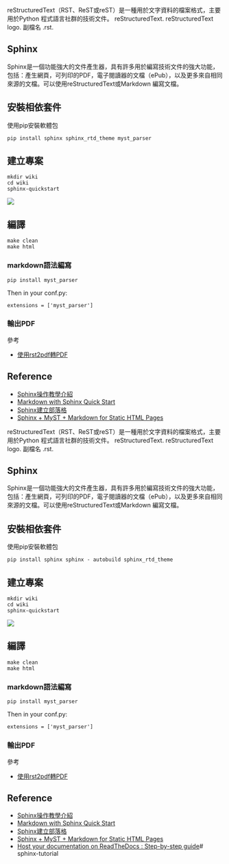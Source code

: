 reStructuredText（RST、ReST或reST）是一種用於文字資料的檔案格式，主要用於Python 程式語言社群的技術文件。 reStructuredText. reStructuredText logo. 副檔名 .rst.

## Sphinx
Sphinx是一個功能強大的文件產生器，具有許多用於編寫技術文件的強大功能，包括：產生網頁，可列印的PDF，電子閱讀器的文檔（ePub），以及更多來自相同來源的文檔。可以使用reStructuredText或Markdown 編寫文檔。


## 安裝相依套件
使用pip安裝軟體包

```
pip install sphinx sphinx_rtd_theme myst_parser
```

## 建立專案
```
mkdir wiki
cd wiki
sphinx-quickstart
```

![](https://images.ukx.cn/abcdocker/cluswqb0yfgcxwwzs73ay1fy/image_1d5ble14g12i35jd15mv6ja1hbr2i.png)

## 編譯

```
make clean
make html
```


### markdown語法編寫

```
pip install myst_parser
```
Then in your conf.py:
```
extensions = ['myst_parser']
```

### 輸出PDF
參考
- [使用rst2pdf轉PDF](https://chwang12341.medium.com/coding%E8%B5%B7%E4%BE%86-python%E5%B7%A5%E5%85%B7-sphinx%E6%93%8D%E4%BD%9C%E6%95%99%E5%AD%B8-%E4%BA%8C-%E5%A6%82%E4%BD%95%E5%B0%87restructured-text-rst-%E6%96%87%E4%BB%B6%E8%BD%89%E6%8F%9B%E6%88%90pdf-latex%E8%88%87rst2pdf%E6%96%B9%E6%B3%95%E6%95%99%E5%AD%B8-6408bd4d3a3e)



## Reference
- [Sphinx操作教學介紹](https://chwang12341.medium.com/coding%E8%B5%B7%E4%BE%86-python%E5%B7%A5%E5%85%B7-sphinx%E6%93%8D%E4%BD%9C%E6%95%99%E5%AD%B8-%E4%BA%8C-%E5%A6%82%E4%BD%95%E5%B0%87restructured-text-rst-%E6%96%87%E4%BB%B6%E8%BD%89%E6%8F%9B%E6%88%90pdf%E6%96%87%E4%BB%B6-latex%E8%88%87rst2pdf%E6%96%B9%E6%B3%95%E6%95%99%E5%AD%B8-4f017bf857a4)
- [Markdown with Sphinx Quick Start](https://cerodell.github.io/sphinx-quickstart-guide/build/html/markdown.html)
- [Sphinx建立部落格](https://i4t.com/3587.html)
- [Sphinx + MyST + Markdown for Static HTML Pages](https://www.lucasshen.com/notes/sphinx-md2html/sphinx-md2html)

reStructuredText（RST、ReST或reST）是一種用於文字資料的檔案格式，主要用於Python 程式語言社群的技術文件。 reStructuredText. reStructuredText logo. 副檔名 .rst.

## Sphinx
Sphinx是一個功能強大的文件產生器，具有許多用於編寫技術文件的強大功能，包括：產生網頁，可列印的PDF，電子閱讀器的文檔（ePub），以及更多來自相同來源的文檔。可以使用reStructuredText或Markdown 編寫文檔。


## 安裝相依套件
使用pip安裝軟體包

```
pip install sphinx sphinx - autobuild sphinx_rtd_theme
```

## 建立專案
```
mkdir wiki
cd wiki
sphinx-quickstart
```

![](https://images.ukx.cn/abcdocker/cluswqb0yfgcxwwzs73ay1fy/image_1d5ble14g12i35jd15mv6ja1hbr2i.png)

## 編譯

```
make clean
make html
```


### markdown語法編寫

```
pip install myst_parser
```
Then in your conf.py:
```
extensions = ['myst_parser']
```

### 輸出PDF
參考
- [使用rst2pdf轉PDF](https://chwang12341.medium.com/coding%E8%B5%B7%E4%BE%86-python%E5%B7%A5%E5%85%B7-sphinx%E6%93%8D%E4%BD%9C%E6%95%99%E5%AD%B8-%E4%BA%8C-%E5%A6%82%E4%BD%95%E5%B0%87restructured-text-rst-%E6%96%87%E4%BB%B6%E8%BD%89%E6%8F%9B%E6%88%90pdf-latex%E8%88%87rst2pdf%E6%96%B9%E6%B3%95%E6%95%99%E5%AD%B8-6408bd4d3a3e)



## Reference
- [Sphinx操作教學介紹](https://chwang12341.medium.com/coding%E8%B5%B7%E4%BE%86-python%E5%B7%A5%E5%85%B7-sphinx%E6%93%8D%E4%BD%9C%E6%95%99%E5%AD%B8-%E4%BA%8C-%E5%A6%82%E4%BD%95%E5%B0%87restructured-text-rst-%E6%96%87%E4%BB%B6%E8%BD%89%E6%8F%9B%E6%88%90pdf%E6%96%87%E4%BB%B6-latex%E8%88%87rst2pdf%E6%96%B9%E6%B3%95%E6%95%99%E5%AD%B8-4f017bf857a4)
- [Markdown with Sphinx Quick Start](https://cerodell.github.io/sphinx-quickstart-guide/build/html/markdown.html)
- [Sphinx建立部落格](https://i4t.com/3587.html)
- [Sphinx + MyST + Markdown for Static HTML Pages](https://www.lucasshen.com/notes/sphinx-md2html/sphinx-md2html)
- [Host your documentation on ReadTheDocs : Step-by-step guide](https://www.youtube.com/watch?v=PO4Zd-6a6fAhttps://www.youtube.com/watch?v=PO4Zd-6a6fA)# sphinx-tutorial
